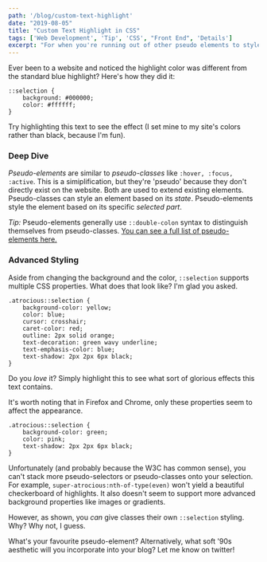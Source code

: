 ```yaml
---
path: '/blog/custom-text-highlight'
date: "2019-08-05"
title: "Custom Text Highlight in CSS"
tags: ['Web Development', 'Tip', 'CSS', "Front End", 'Details']
excerpt: "For when you're running out of other pseudo elements to style."
---
```


Ever been to a website and noticed the highlight color was different from the standard blue highlight? Here's how they did it:

```
::selection {
    background: #000000;
    color: #ffffff;
}
```
Try highlighting this text to see the effect (I set mine to my site's colors rather than black, because I'm fun).

### Deep Dive

*Pseudo-elements* are similar to *pseudo-classes* like ```:hover, :focus, :active```. This is a simiplification, but they're 'pseudo' because they don't directly exist on the website. Both are used to extend existing elements. Pseudo-classes can style an element based on its *state*. Pseudo-elements style the element based on its specific *selected part*.

*Tip:* Pseudo-elements generally use ```::double-colon``` syntax to distinguish themselves from pseudo-classes. [You can see a full list of pseudo-elements here.](https://developer.mozilla.org/en-US/docs/Web/CSS/Pseudo-elements#Index_of_standard_pseudo-elements)

### Advanced Styling

Aside from changing the background and the color, ```::selection``` supports multiple CSS properties. What does that look like? I'm glad you asked.

```
.atrocious::selection {
    background-color: yellow;
    color: blue;
    cursor: crosshair;
    caret-color: red;
    outline: 2px solid orange;
    text-decoration: green wavy underline;
    text-emphasis-color: blue;
    text-shadow: 2px 2px 6px black;
}
```

<span class="atrocious">Do you <em>love</em> it? Simply highlight this to see what sort of glorious effects this text contains.</span>

It's worth noting that in Firefox and Chrome, only these properties seem to affect the appearance. 

```
.atrocious::selection {
    background-color: green;
    color: pink;
    text-shadow: 2px 2px 6px black;
}
```

Unfortunately (and probably because the W3C has common sense), you can't stack more pseudo-selectors or pseudo-classes onto your selection. For example, ```super-atrocious:nth-of-type(even)``` won't yield a beautiful checkerboard of highlights. It also doesn't seem to support more advanced background properties like images or gradients.

However, as shown, you *can* give classes their own ```::selection```  styling. Why? Why not, I guess. 

What's your favourite pseudo-element? Alternatively, what soft '90s aesthetic will you incorporate into your blog? Let me know on twitter!



